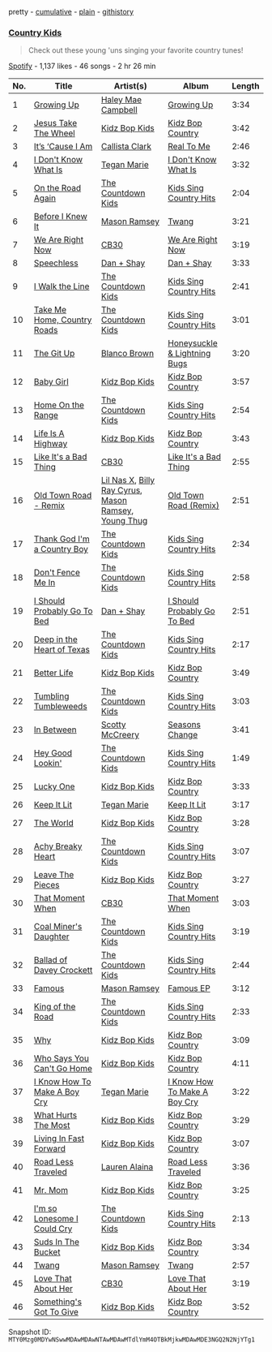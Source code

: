 pretty - [cumulative](/playlists/cumulative/37i9dQZF1DWTKm45BTdcDy.md) - [plain](/playlists/plain/37i9dQZF1DWTKm45BTdcDy) - [githistory](https://github.githistory.xyz/mackorone/spotify-playlist-archive/blob/main/playlists/plain/37i9dQZF1DWTKm45BTdcDy)

### [Country Kids](https://open.spotify.com/playlist/37i9dQZF1DWTKm45BTdcDy)

> Check out these young 'uns singing your favorite country tunes!

[Spotify](https://open.spotify.com/user/spotify) - 1,137 likes - 46 songs - 2 hr 26 min

| No. | Title | Artist(s) | Album | Length |
|---|---|---|---|---|
| 1 | [Growing Up](https://open.spotify.com/track/2qLlnVfkyIMtkViemtRtYb) | [Haley Mae Campbell](https://open.spotify.com/artist/2NDqx1z4TTkFr0QOnk8nX3) | [Growing Up](https://open.spotify.com/album/56Y7sj73J1tdMkXgRPSaMX) | 3:34 |
| 2 | [Jesus Take The Wheel](https://open.spotify.com/track/0gfgzAMjCwAXQEiOM453w3) | [Kidz Bop Kids](https://open.spotify.com/artist/1Vvvx45Apu6dQqwuZQxtgW) | [Kidz Bop Country](https://open.spotify.com/album/7hWtJpqG1iPZZZS0pwHkRD) | 3:42 |
| 3 | [It’s ‘Cause I Am](https://open.spotify.com/track/7JjymfuNMxQgOQJ4mGOdbg) | [Callista Clark](https://open.spotify.com/artist/5aizOVB0aFinBgezLPkhnm) | [Real To Me](https://open.spotify.com/album/5DyBJlrOGNzxvGPkKAS8b4) | 2:46 |
| 4 | [I Don't Know What Is](https://open.spotify.com/track/3BklUBGO6YzQTPBTetGvrb) | [Tegan Marie](https://open.spotify.com/artist/3Hb3tbO5BuOLQF6ehZvt4P) | [I Don't Know What Is](https://open.spotify.com/album/71I2oRpDOFdoLDyopWPC7L) | 3:32 |
| 5 | [On the Road Again](https://open.spotify.com/track/0WL3501sdG0agQ1s3Fh4wX) | [The Countdown Kids](https://open.spotify.com/artist/6PZYFmF3PH6cOREAzfXiAL) | [Kids Sing Country Hits](https://open.spotify.com/album/61a2KVhGHB5TxIynsVO9KQ) | 2:04 |
| 6 | [Before I Knew It](https://open.spotify.com/track/3cqWSJzuxZCsglpaxWtosT) | [Mason Ramsey](https://open.spotify.com/artist/6xvpfMjWTougrRRtK7iikz) | [Twang](https://open.spotify.com/album/5VbW7e3Ej3H1K5qZ74U42S) | 3:21 |
| 7 | [We Are Right Now](https://open.spotify.com/track/4vscHxbNjAo7TkOlf7WsHb) | [CB30](https://open.spotify.com/artist/2PYT3wdKG3zn2sjztkf611) | [We Are Right Now](https://open.spotify.com/album/0QoCd9mbqX5eADHsRbZnSU) | 3:19 |
| 8 | [Speechless](https://open.spotify.com/track/3GJ4hzg4lrGwU51Y3VARbF) | [Dan + Shay](https://open.spotify.com/artist/7z5WFjZAIYejWy0NI5lv4T) | [Dan + Shay](https://open.spotify.com/album/0g1F5eGVwX4Sxi1n8ojPkE) | 3:33 |
| 9 | [I Walk the Line](https://open.spotify.com/track/2brpyFQnQXQ79WblAzh8Gm) | [The Countdown Kids](https://open.spotify.com/artist/6PZYFmF3PH6cOREAzfXiAL) | [Kids Sing Country Hits](https://open.spotify.com/album/61a2KVhGHB5TxIynsVO9KQ) | 2:41 |
| 10 | [Take Me Home, Country Roads](https://open.spotify.com/track/1I1fqVjPeuiw8aitSxH49k) | [The Countdown Kids](https://open.spotify.com/artist/6PZYFmF3PH6cOREAzfXiAL) | [Kids Sing Country Hits](https://open.spotify.com/album/61a2KVhGHB5TxIynsVO9KQ) | 3:01 |
| 11 | [The Git Up](https://open.spotify.com/track/2KKijf6Ett4kmVNJze2roh) | [Blanco Brown](https://open.spotify.com/artist/3yzRiNMZdTsSUgplcyYZ4i) | [Honeysuckle & Lightning Bugs](https://open.spotify.com/album/4dwNsmLLMl2F4xM5rWfHmj) | 3:20 |
| 12 | [Baby Girl](https://open.spotify.com/track/5z1a8JbS6hGafecEGyWjlT) | [Kidz Bop Kids](https://open.spotify.com/artist/1Vvvx45Apu6dQqwuZQxtgW) | [Kidz Bop Country](https://open.spotify.com/album/7hWtJpqG1iPZZZS0pwHkRD) | 3:57 |
| 13 | [Home On the Range](https://open.spotify.com/track/0bIKiqZhVdqlyoxNtouq1v) | [The Countdown Kids](https://open.spotify.com/artist/6PZYFmF3PH6cOREAzfXiAL) | [Kids Sing Country Hits](https://open.spotify.com/album/61a2KVhGHB5TxIynsVO9KQ) | 2:54 |
| 14 | [Life Is A Highway](https://open.spotify.com/track/2jnexyEDlFhq1KaBpfj8Ma) | [Kidz Bop Kids](https://open.spotify.com/artist/1Vvvx45Apu6dQqwuZQxtgW) | [Kidz Bop Country](https://open.spotify.com/album/7hWtJpqG1iPZZZS0pwHkRD) | 3:43 |
| 15 | [Like It's a Bad Thing](https://open.spotify.com/track/3r070oHba07eaXtb0YeozI) | [CB30](https://open.spotify.com/artist/2PYT3wdKG3zn2sjztkf611) | [Like It's a Bad Thing](https://open.spotify.com/album/331LZYRCqTUHENqQOD9GJY) | 2:55 |
| 16 | [Old Town Road \- Remix](https://open.spotify.com/track/6jmZlyf9DxcIoRrjw02YXm) | [Lil Nas X](https://open.spotify.com/artist/7jVv8c5Fj3E9VhNjxT4snq), [Billy Ray Cyrus](https://open.spotify.com/artist/60rpJ9SgigSd16DOAG7GSa), [Mason Ramsey](https://open.spotify.com/artist/6xvpfMjWTougrRRtK7iikz), [Young Thug](https://open.spotify.com/artist/50co4Is1HCEo8bhOyUWKpn) | [Old Town Road \(Remix\)](https://open.spotify.com/album/0ycVaTFV4Me1jr7wM9Zqip) | 2:51 |
| 17 | [Thank God I'm a Country Boy](https://open.spotify.com/track/2PnU37NKBjun3eXlqbKYaw) | [The Countdown Kids](https://open.spotify.com/artist/6PZYFmF3PH6cOREAzfXiAL) | [Kids Sing Country Hits](https://open.spotify.com/album/61a2KVhGHB5TxIynsVO9KQ) | 2:34 |
| 18 | [Don't Fence Me In](https://open.spotify.com/track/0Fb26dGih4CeVvRo8SzzWY) | [The Countdown Kids](https://open.spotify.com/artist/6PZYFmF3PH6cOREAzfXiAL) | [Kids Sing Country Hits](https://open.spotify.com/album/61a2KVhGHB5TxIynsVO9KQ) | 2:58 |
| 19 | [I Should Probably Go To Bed](https://open.spotify.com/track/5ovVcYo2MvjVydFwFyaaqy) | [Dan + Shay](https://open.spotify.com/artist/7z5WFjZAIYejWy0NI5lv4T) | [I Should Probably Go To Bed](https://open.spotify.com/album/0LptEP83Iy0SKHaVrkCmuj) | 2:51 |
| 20 | [Deep in the Heart of Texas](https://open.spotify.com/track/6LRp5f8pa9E17eRYnBN8Ri) | [The Countdown Kids](https://open.spotify.com/artist/6PZYFmF3PH6cOREAzfXiAL) | [Kids Sing Country Hits](https://open.spotify.com/album/61a2KVhGHB5TxIynsVO9KQ) | 2:17 |
| 21 | [Better Life](https://open.spotify.com/track/1wblvnJDt4vxvzuD9gy0eL) | [Kidz Bop Kids](https://open.spotify.com/artist/1Vvvx45Apu6dQqwuZQxtgW) | [Kidz Bop Country](https://open.spotify.com/album/7hWtJpqG1iPZZZS0pwHkRD) | 3:49 |
| 22 | [Tumbling Tumbleweeds](https://open.spotify.com/track/177bzjT4KBmsWH5ZGEPSjJ) | [The Countdown Kids](https://open.spotify.com/artist/6PZYFmF3PH6cOREAzfXiAL) | [Kids Sing Country Hits](https://open.spotify.com/album/61a2KVhGHB5TxIynsVO9KQ) | 3:03 |
| 23 | [In Between](https://open.spotify.com/track/2IuazAsyvbb3fFZb0Uvsmk) | [Scotty McCreery](https://open.spotify.com/artist/6ZV6lGY0prbqpTD0Md8i29) | [Seasons Change](https://open.spotify.com/album/2DFoTBlnZYCW4FuHAZxJMj) | 3:41 |
| 24 | [Hey Good Lookin'](https://open.spotify.com/track/29SU9RziPQse6ljhr0T1uv) | [The Countdown Kids](https://open.spotify.com/artist/6PZYFmF3PH6cOREAzfXiAL) | [Kids Sing Country Hits](https://open.spotify.com/album/61a2KVhGHB5TxIynsVO9KQ) | 1:49 |
| 25 | [Lucky One](https://open.spotify.com/track/0GaAZ0rjSi8Xj7aSRWjLin) | [Kidz Bop Kids](https://open.spotify.com/artist/1Vvvx45Apu6dQqwuZQxtgW) | [Kidz Bop Country](https://open.spotify.com/album/7hWtJpqG1iPZZZS0pwHkRD) | 3:33 |
| 26 | [Keep It Lit](https://open.spotify.com/track/0JE0SAskbu1kRMND1Cd02M) | [Tegan Marie](https://open.spotify.com/artist/3Hb3tbO5BuOLQF6ehZvt4P) | [Keep It Lit](https://open.spotify.com/album/2SMyjtsdgcz2URnnpnp94R) | 3:17 |
| 27 | [The World](https://open.spotify.com/track/3HMUn13BsDQDSnFUtMIHEE) | [Kidz Bop Kids](https://open.spotify.com/artist/1Vvvx45Apu6dQqwuZQxtgW) | [Kidz Bop Country](https://open.spotify.com/album/7hWtJpqG1iPZZZS0pwHkRD) | 3:28 |
| 28 | [Achy Breaky Heart](https://open.spotify.com/track/1wevRNu8wImvRIJprqHAwA) | [The Countdown Kids](https://open.spotify.com/artist/6PZYFmF3PH6cOREAzfXiAL) | [Kids Sing Country Hits](https://open.spotify.com/album/61a2KVhGHB5TxIynsVO9KQ) | 3:07 |
| 29 | [Leave The Pieces](https://open.spotify.com/track/6UI5BTPXerMD6ssJdLbZaY) | [Kidz Bop Kids](https://open.spotify.com/artist/1Vvvx45Apu6dQqwuZQxtgW) | [Kidz Bop Country](https://open.spotify.com/album/7hWtJpqG1iPZZZS0pwHkRD) | 3:27 |
| 30 | [That Moment When](https://open.spotify.com/track/2wflHCIanMpLqj02bqvC5B) | [CB30](https://open.spotify.com/artist/2PYT3wdKG3zn2sjztkf611) | [That Moment When](https://open.spotify.com/album/7l6zZxK6nTQoe7DQCOKgUH) | 3:03 |
| 31 | [Coal Miner's Daughter](https://open.spotify.com/track/3HlSKJnSPjaIAZUMlc7Vdc) | [The Countdown Kids](https://open.spotify.com/artist/6PZYFmF3PH6cOREAzfXiAL) | [Kids Sing Country Hits](https://open.spotify.com/album/61a2KVhGHB5TxIynsVO9KQ) | 3:19 |
| 32 | [Ballad of Davey Crockett](https://open.spotify.com/track/28dHUJRIYtGqtFlNom8kT5) | [The Countdown Kids](https://open.spotify.com/artist/6PZYFmF3PH6cOREAzfXiAL) | [Kids Sing Country Hits](https://open.spotify.com/album/61a2KVhGHB5TxIynsVO9KQ) | 2:44 |
| 33 | [Famous](https://open.spotify.com/track/1lasE4yXQmZ5mwWdGQGn8E) | [Mason Ramsey](https://open.spotify.com/artist/6xvpfMjWTougrRRtK7iikz) | [Famous EP](https://open.spotify.com/album/0uwi88sUbCRCvlwYEi6khZ) | 3:12 |
| 34 | [King of the Road](https://open.spotify.com/track/6DUFQAxhzhWkpu3F9dV6oU) | [The Countdown Kids](https://open.spotify.com/artist/6PZYFmF3PH6cOREAzfXiAL) | [Kids Sing Country Hits](https://open.spotify.com/album/61a2KVhGHB5TxIynsVO9KQ) | 2:33 |
| 35 | [Why](https://open.spotify.com/track/6dpGRBDEr0lMfiETOHQhz6) | [Kidz Bop Kids](https://open.spotify.com/artist/1Vvvx45Apu6dQqwuZQxtgW) | [Kidz Bop Country](https://open.spotify.com/album/7hWtJpqG1iPZZZS0pwHkRD) | 3:09 |
| 36 | [Who Says You Can't Go Home](https://open.spotify.com/track/0w3wgiqpqD6mn5sFrrNOAW) | [Kidz Bop Kids](https://open.spotify.com/artist/1Vvvx45Apu6dQqwuZQxtgW) | [Kidz Bop Country](https://open.spotify.com/album/7hWtJpqG1iPZZZS0pwHkRD) | 4:11 |
| 37 | [I Know How To Make A Boy Cry](https://open.spotify.com/track/048gT4gdvNyjFudVXCnvZV) | [Tegan Marie](https://open.spotify.com/artist/3Hb3tbO5BuOLQF6ehZvt4P) | [I Know How To Make A Boy Cry](https://open.spotify.com/album/6YWzqp6aB45yuo8Mn3aTsy) | 3:22 |
| 38 | [What Hurts The Most](https://open.spotify.com/track/4R5j8bVNPzaDCn84tmkQK8) | [Kidz Bop Kids](https://open.spotify.com/artist/1Vvvx45Apu6dQqwuZQxtgW) | [Kidz Bop Country](https://open.spotify.com/album/7hWtJpqG1iPZZZS0pwHkRD) | 3:29 |
| 39 | [Living In Fast Forward](https://open.spotify.com/track/0ezple72j8qYACimzFya10) | [Kidz Bop Kids](https://open.spotify.com/artist/1Vvvx45Apu6dQqwuZQxtgW) | [Kidz Bop Country](https://open.spotify.com/album/7hWtJpqG1iPZZZS0pwHkRD) | 3:07 |
| 40 | [Road Less Traveled](https://open.spotify.com/track/4nxgA1nvXvTkmsBY0vJV57) | [Lauren Alaina](https://open.spotify.com/artist/1v3tdpIdBSW14rHUfiEVOv) | [Road Less Traveled](https://open.spotify.com/album/296hswDnxvymjboFBxvmI5) | 3:36 |
| 41 | [Mr\. Mom](https://open.spotify.com/track/0HHjpGVtHOr2ELW8ELTS32) | [Kidz Bop Kids](https://open.spotify.com/artist/1Vvvx45Apu6dQqwuZQxtgW) | [Kidz Bop Country](https://open.spotify.com/album/7hWtJpqG1iPZZZS0pwHkRD) | 3:25 |
| 42 | [I'm so Lonesome I Could Cry](https://open.spotify.com/track/22Jc2F5WysZHwYreo8KJZV) | [The Countdown Kids](https://open.spotify.com/artist/6PZYFmF3PH6cOREAzfXiAL) | [Kids Sing Country Hits](https://open.spotify.com/album/61a2KVhGHB5TxIynsVO9KQ) | 2:13 |
| 43 | [Suds In The Bucket](https://open.spotify.com/track/3J1nb8QhO1ui9oMZFToJAs) | [Kidz Bop Kids](https://open.spotify.com/artist/1Vvvx45Apu6dQqwuZQxtgW) | [Kidz Bop Country](https://open.spotify.com/album/7hWtJpqG1iPZZZS0pwHkRD) | 3:34 |
| 44 | [Twang](https://open.spotify.com/track/6fLQhfYnGuBTbQDdqMZFRL) | [Mason Ramsey](https://open.spotify.com/artist/6xvpfMjWTougrRRtK7iikz) | [Twang](https://open.spotify.com/album/5VbW7e3Ej3H1K5qZ74U42S) | 2:57 |
| 45 | [Love That About Her](https://open.spotify.com/track/3MCgZ7KxuZyLejqLJh8Z1W) | [CB30](https://open.spotify.com/artist/2PYT3wdKG3zn2sjztkf611) | [Love That About Her](https://open.spotify.com/album/0M7fNCHp5OHtzPwiLj2fpZ) | 3:19 |
| 46 | [Something's Got To Give](https://open.spotify.com/track/2GKI8RSaM4GdNTu8lzq1PJ) | [Kidz Bop Kids](https://open.spotify.com/artist/1Vvvx45Apu6dQqwuZQxtgW) | [Kidz Bop Country](https://open.spotify.com/album/7hWtJpqG1iPZZZS0pwHkRD) | 3:52 |

Snapshot ID: `MTY0Mzg0MDYwNSwwMDAwMDAwNTAwMDAwMTdlYmM4OTBkMjkwMDAwMDE3NGQ2N2NjYTg1`
